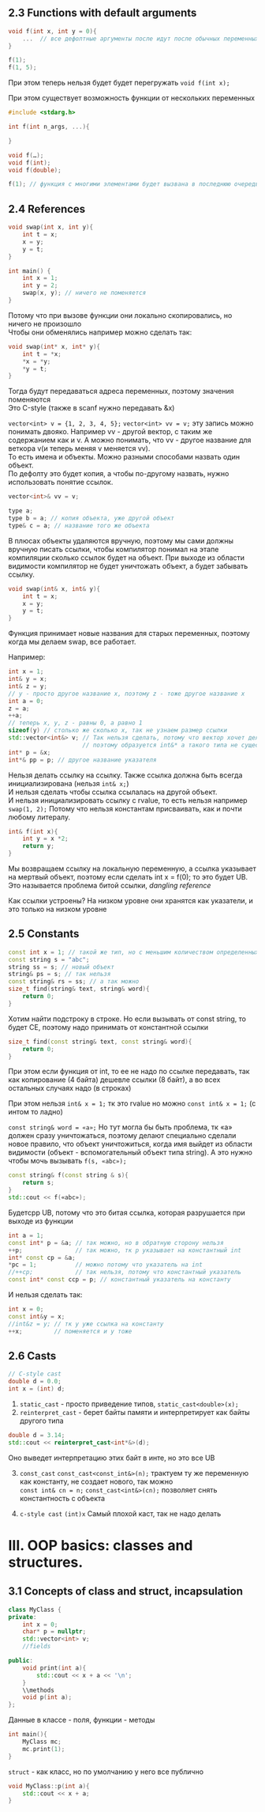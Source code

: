 ## 2.3 Functions with default arguments
```cpp
void f(int x, int y = 0){
    ...  // все дефолтные аргументы после идут после обычных переменных
}

f(1);
f(1, 5);
```
При этом теперь нельзя будет будет перегружать `void f(int x);`  

При этом существует возможность функции от нескольких переменных
```cpp
#include <stdarg.h>

int f(int n_args, ...){

}

void f(…);
void f(int);
void f(double);

f(1); // функция с многими элементами будет вызвана в последнюю очередь, у нее меньший приоритет
```
## 2.4 References
```cpp
void swap(int x, int y){
    int t = x;
    x = y;
    y = t;
}

int main() {
    int x = 1;
    int y = 2;
    swap(x, y); // ничего не поменяется
}
```
Потому что при вызове функции они локально скопировались, но ничего не произошло  
Чтобы они обменялись например можно сделать так:  
```cpp
void swap(int* x, int* y){
    int t = *x;
    *x = *y;
    *y = t;
}
```
Тогда будут передаваться адреса переменных, поэтому значения поменяются    
Это С-style (также в scanf нужно передавать &x)  

`vector<int> v = {1, 2, 3, 4, 5};`
`vector<int> vv = v;` эту запись можно понимать двояко. Например vv - другой вектор, с таким же содержанием как и v. А можно понимать, что vv - другое название для веткора v(и теперь меняя v меняется vv).  
То есть имена и объекты. Можно разными способами назвать один объект.  
По дефолту это будет копия, а чтобы по-другому назвать, нужно использовать понятие ссылок.  
```cpp
vector<int>& vv = v;

type a;
type b = a; // копия объекта, уже другой объект
type& c = a; // название того же объекта
```
В плюсах объекты удаляются вручную, поэтому мы сами должны вручную писать ссылки, чтобы компилятор понимал на этапе компиляции сколько ссылок будет на объект.    При выходе из области видимости компилятор не будет уничтожать объект, а будет забывать ссылку.
```cpp
void swap(int& x, int& y){
	int t = x;
	x = y;
	y = t;
}
``` 
Функция принимает новые названия для старых переменных, поэтому когда мы делаем swap, все работает.  

Например:  
```cpp
int x = 1;
int& y = x;
int& z = y; 
// y - просто другое название x, поэтому z - тоже другое название x
int a = 0;
z = a;
++a;
// теперь x, y, z - равны 0, а равно 1
sizeof(y) // столько же сколько x, так не узнаем размер ссылки
std::vector<int&> v; // Так нельзя сделать, потому что вектор хочет делать указатели на это 
                     // поэтому образуется int&* а такого типа не существует, однако можно делать ссылку на указатель:
int* p = &x;
int*& pp = p; // другое название указателя
```
Нельзя делать ссылку на ссылку. Также ссылка должна быть всегда инициализирована (нельзя `int& x;`)  
И нельзя сделать чтобы ссылка ссылалась на другой объект.  
И нельзя инициализировать ссылку с rvalue, то есть нельзя например `swap(1, 2);`
Потому что нельзя константам присваивать, как и почти любому литералу.  
```cpp
int& f(int x){
	int y = x *2;
	return y;
}
```
Мы возвращаем ссылку на локальную переменную, а ссылка указывает на мертвый объект, поэтому если сделать int x = f(0); то это будет UB.  
Это называется проблема битой ссылки, *dangling reference*

Как ссылки устроены? На низком уровне они хранятся как указатели, и это только на низком уровне  

## 2.5 Constants

```cpp
const int x = 1; // такой же тип, но с меньшим количеством определенных на нем операций, определены только «константные операции»
const string s = "abc";
string ss = s; // новый объект
string& ps = s; // так нельзя 
const string& rs = ss; // а так можно
size_t find(string& text, string& word){
	return 0;
}
```
Хотим найти подстроку в строке. Но если вызывать от const string, то будет CE, поэтому надо принимать от константной ссылки  
```cpp
size_t find(const string& text, const string& word){
	return 0;
}
```
При этом если функция от int, то ее не надо по ссылке передавать, так как копирование (4 байта) дешевле ссылки (8 байт), а во всех остальных случаях надо (в строках)  

При этом нельзя `int& x = 1;` тк это rvalue но можно `const int& x = 1;` (с интом то ладно)  

`const string& word = «a»;`
Но тут могла бы быть проблема, тк «a» должен сразу уничтожаться, поэтому делают специально сделали новое правило, что объект уничтожиться, когда имя выйдет из области видимости (объект - вспомогательный объект типа string). А это нужно чтобы мочь вызывать `f(s, «abc»);`  
```cpp
const string& f(const string & s){
	return s;
}
std::cout << f(«abc»);
```

Будетcpp UB, потому что это битая ссылка, которая разрушается при выходе из функции  
```cpp
int a = 1;
const int* p = &a; // так можно, но в обратную сторону нельзя
++p;               // так можно, тк p указывает на константный int
int* const cp = &a;
*pc = 1;           // можно потому что указатель на int
//++cp;            // так нельзя, потому что константный указатель
const int* const ccp = p; // константный указатель на константу
```
И нельзя сделать так:
```cpp
int x = 0;
const int&y = x;
//int&z = y; // тк y уже ссылка на константу
++x;         // поменяется и y тоже
```
## 2.6 Casts
```cpp
// C-style cast
double d = 0.0;
int x = (int) d;
```

1. `static_cast` - просто приведение типов, 
`static_cast<double>(x);`
2. `reinterpret_cast` - берет байты памяти и интерпретирует как байты другого типа
```cpp
double d = 3.14;
std::cout << reinterpret_cast<int*&>(d);
```
Оно выведет интерпретацию этих байт в инте, но это все UB  

3. `const_cast`
`const_cast<const_int&>(n);` трактуем ту же переменную как константу, не создает нового, так можно  
`const int& cn = n;`
`const_cast<int&>(cn);` позволяет снять константность с объекта

4) `c-style cast`
`(int)x` Самый плохой каст, так не надо делать

# III. OOP basics: classes and structures.
## 3.1 Concepts of class and struct, incapsulation
```cpp
class MyClass {
private:
	int x = 0;
	char* p = nullptr;
	std::vector<int> v;
	//fields

public:
	void print(int a){
		std::cout << x + a << '\n';
	} 
	\\methods
	void p(int a);
};
```
Данные в классе - поля, функции - методы
```cpp
int main(){
	MyClass mc;
	mc.print(1);
}
```
`struct` - как класс, но по умолчанию у него все публично
```cpp
void MyClass::p(int a){
	std::cout << x + a;
}
```
